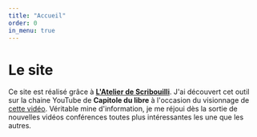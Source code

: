 ```yaml
---
title: "Accueil"
order: 0
in_menu: true
---
```

# Le site

Ce site est réalisé grâce à <a href="https://scribouilli.org/">**L'Atelier de Scribouilli**</a>. J'ai découvert cet outil sur la chaine YouTube de **Capitole du libre** à l'occasion du visionnage de <a href="https://www.youtube.com/watch?v=krRPLxzkZTw&t=746s"> cette vidéo</a>. Véritable mine d'information, je me réjoui dès la sortie de nouvelles vidéos conférences toutes plus intéressantes les une que les autres. 